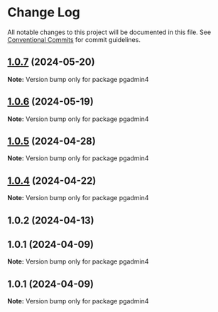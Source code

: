# Change Log

All notable changes to this project will be documented in this file.
See [Conventional Commits](https://conventionalcommits.org) for commit guidelines.

## [1.0.7](https://github.com/Kallenju/notes/compare/pgadmin4@1.0.6...pgadmin4@1.0.7) (2024-05-20)

**Note:** Version bump only for package pgadmin4





## [1.0.6](https://github.com/Kallenju/notes/compare/pgadmin4@1.0.5...pgadmin4@1.0.6) (2024-05-19)

**Note:** Version bump only for package pgadmin4





## [1.0.5](https://github.com/Kallenju/notes/compare/pgadmin4@1.0.4...pgadmin4@1.0.5) (2024-04-28)

**Note:** Version bump only for package pgadmin4





## [1.0.4](https://github.com/Kallenju/notes/compare/pgadmin4@1.0.2...pgadmin4@1.0.4) (2024-04-22)

**Note:** Version bump only for package pgadmin4





## 1.0.2 (2024-04-13)



## 1.0.1 (2024-04-09)

**Note:** Version bump only for package pgadmin4





## 1.0.1 (2024-04-09)

**Note:** Version bump only for package pgadmin4
